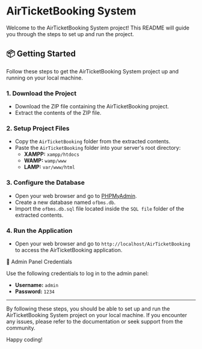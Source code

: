 # AirTicketBooking System

Welcome to the AirTicketBooking System project! This README will guide you through the steps to set up and run the project.

## 📦 Getting Started

Follow these steps to get the AirTicketBooking System project up and running on your local machine.

### 1. Download the Project

- Download the ZIP file containing the AirTicketBooking project.
- Extract the contents of the ZIP file.

### 2. Setup Project Files

- Copy the `AirTicketBooking` folder from the extracted contents.
- Paste the `AirTicketBooking` folder into your server's root directory:
  - **XAMPP:** `xampp/htdocs`
  - **WAMP:** `wamp/www`
  - **LAMP:** `var/www/html`

### 3. Configure the Database

- Open your web browser and go to [PHPMyAdmin](http://localhost/phpmyadmin).
- Create a new database named `ofbms.db`.
- Import the `ofbms.db.sql` file located inside the `SQL file` folder of the extracted contents.

### 4. Run the Application

- Open your web browser and go to `http://localhost/AirTicketBooking` to access the AirTicketBooking application.

🔐 Admin Panel Credentials

Use the following credentials to log in to the admin panel:

- **Username:** `admin`
- **Password:** `1234`

---

By following these steps, you should be able to set up and run the AirTicketBooking System project on your local machine. If you encounter any issues, please refer to the documentation or seek support from the community.

Happy coding!
